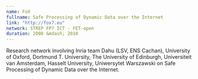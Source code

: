 ```yaml
---
name: FoX 
fullname: Safe Processing of Dynamic Data over the Internet
link: "http://fox7.eu"
network: STREP FP7 ICT - FET-open
duration: 2008 &mdash; 2010
---
```


Research network involving Inria team Dahu (LSV, ENS Cachan), University of Oxford, Dortmund T. University, The University of Edinburgh, Universiteit van Amsterdam, Hasselt University, Uniwersytet Warszawski on Safe Processing of Dynamic Data over the Internet.

